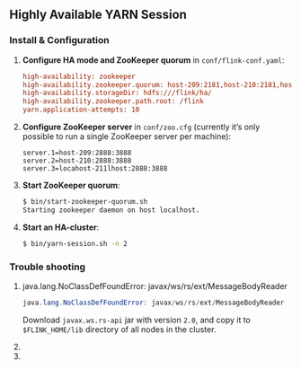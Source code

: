## Highly Available YARN Session

### Install & Configuration

1. **Configure HA mode and ZooKeeper quorum** in `conf/flink-conf.yaml`:

   ```ini
   high-availability: zookeeper
   high-availability.zookeeper.quorum: host-209:2181,host-210:2181,host-211:2181
   high-availability.storageDir: hdfs:///flink/ha/
   high-availability.zookeeper.path.root: /flink
   yarn.application-attempts: 10
   ```

2. **Configure ZooKeeper server** in `conf/zoo.cfg` (currently it’s only possible to run a single ZooKeeper server per machine):

   ```
   server.1=host-209:2888:3888
   server.2=host-210:2888:3888
   server.3=locahost-211lhost:2888:3888
   ```

3. **Start ZooKeeper quorum**:

   ```sh
   $ bin/start-zookeeper-quorum.sh
   Starting zookeeper daemon on host localhost.
   ```

4. **Start an HA-cluster**:

   ```sh
   $ bin/yarn-session.sh -n 2
   ```



### Trouble shooting

1. java.lang.NoClassDefFoundError: javax/ws/rs/ext/MessageBodyReader

   ```java
   java.lang.NoClassDefFoundError: javax/ws/rs/ext/MessageBodyReader
   ```

   Download `javax.ws.rs-api`  jar with version `2.0`,  and copy  it to `$FLINK_HOME/lib` directory of all nodes in the cluster.

2. 

3. 

